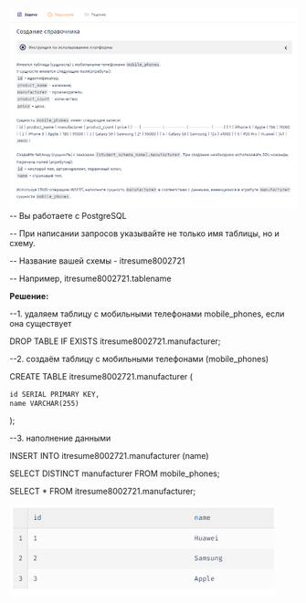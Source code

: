 ![Alt text](pic_1.png)
-- Вы работаете с PostgreSQL

-- При написании запросов указывайте не только имя таблицы, но и схему.

-- Название вашей схемы - itresume8002721

-- Например, itresume8002721.tablename


**Решение:**



--1. удаляем таблицу с мобильными телефонами mobile_phones, если она существует

DROP TABLE IF EXISTS itresume8002721.manufacturer;

--2. создаём таблицу с мобильными телефонами (mobile_phones)

CREATE TABLE itresume8002721.manufacturer (

    id SERIAL PRIMARY KEY,
    name VARCHAR(255)
);

--3. наполнение данными

INSERT INTO itresume8002721.manufacturer (name)

SELECT DISTINCT manufacturer
FROM mobile_phones;

SELECT * FROM itresume8002721.manufacturer;

![Alt text](res_1.png)